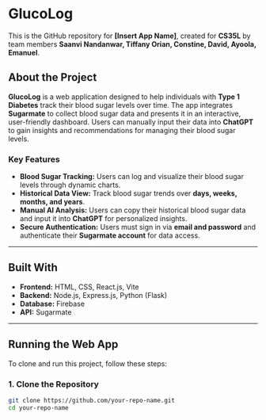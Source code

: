 # GlucoLog

This is the GitHub repository for **[Insert App Name]**, created for **CS35L** by team members **Saanvi Nandanwar, Tiffany Orian, Constine, David, Ayoola, Emanuel**.

## About the Project  
**GlucoLog** is a web application designed to help individuals with **Type 1 Diabetes** track their blood sugar levels over time. The app integrates **Sugarmate** to collect blood sugar data and presents it in an interactive, user-friendly dashboard. Users can manually input their data into **ChatGPT** to gain insights and recommendations for managing their blood sugar levels.  

### Key Features  
- **Blood Sugar Tracking:** Users can log and visualize their blood sugar levels through dynamic charts.  
- **Historical Data View:** Track blood sugar trends over **days, weeks, months, and years**.  
- **Manual AI Analysis:** Users can copy their historical blood sugar data and input it into **ChatGPT** for personalized insights.  
- **Secure Authentication:** Users must sign in via **email and password** and authenticate their **Sugarmate account** for data access.  

---

## Built With  
- **Frontend:** HTML, CSS, React.js, Vite
- **Backend:** Node.js, Express.js, Python (Flask)  
- **Database:** Firebase  
- **API:** Sugarmate  

---

## Running the Web App  
To clone and run this project, follow these steps:  

### 1. Clone the Repository  
```bash
git clone https://github.com/your-repo-name.git
cd your-repo-name
